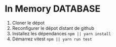 # In Memory DATABASE

1. Cloner le dépot
2. Reconfigurer le dépot distant de github
3. Installez les dépendances ```npm || yarn install```
4. Démarrez vitest ```npm || yarn run test```